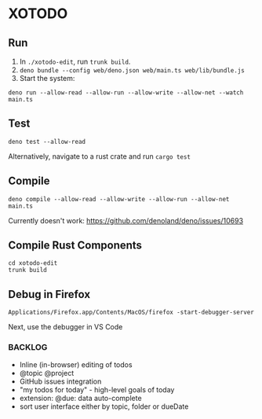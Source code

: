 # XOTODO

## Run

1. In `./xotodo-edit`, run `trunk build`.
2. `deno bundle --config web/deno.json web/main.ts web/lib/bundle.js`
3. Start the system: 

```
deno run --allow-read --allow-run --allow-write --allow-net --watch main.ts
```

## Test
```
deno test --allow-read
```

Alternatively, navigate to a rust crate and run `cargo test`

## Compile

```
deno compile --allow-read --allow-write --allow-run --allow-net main.ts
```

Currently doesn't work: https://github.com/denoland/deno/issues/10693

## Compile Rust Components

```
cd xotodo-edit
trunk build
```

## Debug in Firefox
``` 
Applications/Firefox.app/Contents/MacOS/firefox -start-debugger-server
```

Next, use the debugger in VS Code

### BACKLOG
- Inline (in-browser) editing of todos 
- @topic @project
- GitHub issues integration
- "my todos for today" - high-level goals of today
- extension: @due: data auto-complete
- sort user interface either by topic, folder or dueDate